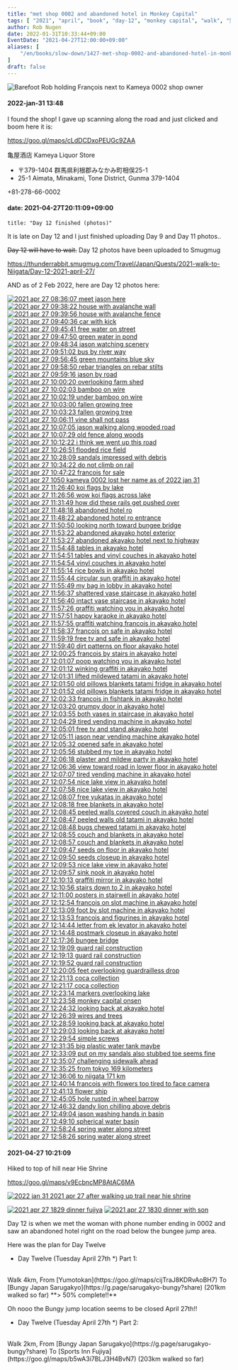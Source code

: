 ```yaml
---
title: "met shop 0002 and abandoned hotel in Monkey Capital"
tags: [ "2021", "april", "book", "day-12", "monkey capital", "walk", "猿ケ京" ]
author: Rob Nugen
date: 2022-01-31T10:33:44+09:00
EventDate: "2021-04-27T12:00:00+09:00"
aliases: [
    "/en/books/slow-down/1427-met-shop-0002-and-abandoned-hotel-in-monkey-capital",
]
draft: false
---
```


<img
src="https://b.robnugen.com/quests/walk-to-niigata/2021/en_route/day-12/2021_apr_27_1050_kameya_0002_lost_her_name_as_of_2022_jan_31.jpg"
alt="Barefoot Rob holding François next to Kameya 0002 shop owner"
class="title" />

#### 2022-jan-31 13:48

I found the shop!  I gave up scanning along the road and just clicked and boom here it is:

https://goo.gl/maps/cLdDCDxoPEUGc9ZAA

亀屋酒店
Kameya Liquor Store

* 〒379-1404 群馬県利根郡みなかみ町相俣25-1
* 25-1 Aimata, Minakami, Tone District, Gunma 379-1404

+81-278-66-0002

#### date: 2021-04-27T20:11:09+09:00

    title: "Day 12 finished (photos)"

It is late on Day 12 and I just finished uploading Day 9 and Day 11 photos..

~~Day 12 will have to wait.~~  Day 12 photos have been uploaded to Smugmug

https://thunderrabbit.smugmug.com/Travel/Japan/Quests/2021-walk-to-Niigata/Day-12-2021-april-27/

AND as of 2 Feb 2022, here are Day 12 photos here:

[![2021 apr 27 08:36:07 meet jason here](//b.robnugen.com/quests/walk-to-niigata/2021/en_route/day-12/thumbs/2021_apr_27_083607_meet_jason_here.jpg)](//b.robnugen.com/quests/walk-to-niigata/2021/en_route/day-12/2021_apr_27_083607_meet_jason_here.jpg)
[![2021 apr 27 09:38:22 house with avalanche wall](//b.robnugen.com/quests/walk-to-niigata/2021/en_route/day-12/thumbs/2021_apr_27_093822_house_with_avalanche_wall.jpg)](//b.robnugen.com/quests/walk-to-niigata/2021/en_route/day-12/2021_apr_27_093822_house_with_avalanche_wall.jpg)
[![2021 apr 27 09:39:56 house with avalanche fence](//b.robnugen.com/quests/walk-to-niigata/2021/en_route/day-12/thumbs/2021_apr_27_093956_house_with_avalanche_fence.jpg)](//b.robnugen.com/quests/walk-to-niigata/2021/en_route/day-12/2021_apr_27_093956_house_with_avalanche_fence.jpg)
[![2021 apr 27 09:40:36 car with kick](//b.robnugen.com/quests/walk-to-niigata/2021/en_route/day-12/thumbs/2021_apr_27_094036_car_with_kick.jpg)](//b.robnugen.com/quests/walk-to-niigata/2021/en_route/day-12/2021_apr_27_094036_car_with_kick.jpg)
[![2021 apr 27 09:45:41 free water on street](//b.robnugen.com/quests/walk-to-niigata/2021/en_route/day-12/thumbs/2021_apr_27_094541_free_water_on_street.jpg)](//b.robnugen.com/quests/walk-to-niigata/2021/en_route/day-12/2021_apr_27_094541_free_water_on_street.jpg)
[![2021 apr 27 09:47:50 green water in pond](//b.robnugen.com/quests/walk-to-niigata/2021/en_route/day-12/thumbs/2021_apr_27_094750_green_water_in_pond.jpg)](//b.robnugen.com/quests/walk-to-niigata/2021/en_route/day-12/2021_apr_27_094750_green_water_in_pond.jpg)
[![2021 apr 27 09:48:34 jason watching scenery](//b.robnugen.com/quests/walk-to-niigata/2021/en_route/day-12/thumbs/2021_apr_27_094834_jason_watching_scenery.jpg)](//b.robnugen.com/quests/walk-to-niigata/2021/en_route/day-12/2021_apr_27_094834_jason_watching_scenery.jpg)
[![2021 apr 27 09:51:02 bus by river way](//b.robnugen.com/quests/walk-to-niigata/2021/en_route/day-12/thumbs/2021_apr_27_095102_bus_by_river_way.jpg)](//b.robnugen.com/quests/walk-to-niigata/2021/en_route/day-12/2021_apr_27_095102_bus_by_river_way.jpg)
[![2021 apr 27 09:56:45 green mountains blue sky](//b.robnugen.com/quests/walk-to-niigata/2021/en_route/day-12/thumbs/2021_apr_27_095645_green_mountains_blue_sky.jpg)](//b.robnugen.com/quests/walk-to-niigata/2021/en_route/day-12/2021_apr_27_095645_green_mountains_blue_sky.jpg)
[![2021 apr 27 09:58:50 rebar triangles on rebar stilts](//b.robnugen.com/quests/walk-to-niigata/2021/en_route/day-12/thumbs/2021_apr_27_095850_rebar_triangles_on_rebar_stilts.jpg)](//b.robnugen.com/quests/walk-to-niigata/2021/en_route/day-12/2021_apr_27_095850_rebar_triangles_on_rebar_stilts.jpg)
[![2021 apr 27 09:59:16 jason by road](//b.robnugen.com/quests/walk-to-niigata/2021/en_route/day-12/thumbs/2021_apr_27_095916_jason_by_road.jpg)](//b.robnugen.com/quests/walk-to-niigata/2021/en_route/day-12/2021_apr_27_095916_jason_by_road.jpg)
[![2021 apr 27 10:00:20 overlooking farm shed](//b.robnugen.com/quests/walk-to-niigata/2021/en_route/day-12/thumbs/2021_apr_27_100020_overlooking_farm_shed.jpg)](//b.robnugen.com/quests/walk-to-niigata/2021/en_route/day-12/2021_apr_27_100020_overlooking_farm_shed.jpg)
[![2021 apr 27 10:02:03 bamboo on wire](//b.robnugen.com/quests/walk-to-niigata/2021/en_route/day-12/thumbs/2021_apr_27_100203_bamboo_on_wire.jpg)](//b.robnugen.com/quests/walk-to-niigata/2021/en_route/day-12/2021_apr_27_100203_bamboo_on_wire.jpg)
[![2021 apr 27 10:02:19 under bamboo on wire](//b.robnugen.com/quests/walk-to-niigata/2021/en_route/day-12/thumbs/2021_apr_27_100219_under_bamboo_on_wire.jpg)](//b.robnugen.com/quests/walk-to-niigata/2021/en_route/day-12/2021_apr_27_100219_under_bamboo_on_wire.jpg)
[![2021 apr 27 10:03:00 fallen growing tree](//b.robnugen.com/quests/walk-to-niigata/2021/en_route/day-12/thumbs/2021_apr_27_100300_fallen_growing_tree.jpg)](//b.robnugen.com/quests/walk-to-niigata/2021/en_route/day-12/2021_apr_27_100300_fallen_growing_tree.jpg)
[![2021 apr 27 10:03:23 fallen growing tree](//b.robnugen.com/quests/walk-to-niigata/2021/en_route/day-12/thumbs/2021_apr_27_100323_fallen_growing_tree.jpg)](//b.robnugen.com/quests/walk-to-niigata/2021/en_route/day-12/2021_apr_27_100323_fallen_growing_tree.jpg)
[![2021 apr 27 10:06:11 vine shall not pass](//b.robnugen.com/quests/walk-to-niigata/2021/en_route/day-12/thumbs/2021_apr_27_100611_vine_shall_not_pass.jpg)](//b.robnugen.com/quests/walk-to-niigata/2021/en_route/day-12/2021_apr_27_100611_vine_shall_not_pass.jpg)
[![2021 apr 27 10:07:05 jason walking along wooded road](//b.robnugen.com/quests/walk-to-niigata/2021/en_route/day-12/thumbs/2021_apr_27_100705_jason_walking_along_wooded_road.jpg)](//b.robnugen.com/quests/walk-to-niigata/2021/en_route/day-12/2021_apr_27_100705_jason_walking_along_wooded_road.jpg)
[![2021 apr 27 10:07:29 old fence along woods](//b.robnugen.com/quests/walk-to-niigata/2021/en_route/day-12/thumbs/2021_apr_27_100729_old_fence_along_woods.jpg)](//b.robnugen.com/quests/walk-to-niigata/2021/en_route/day-12/2021_apr_27_100729_old_fence_along_woods.jpg)
[![2021 apr 27 10:12:22 i think we went up this road](//b.robnugen.com/quests/walk-to-niigata/2021/en_route/day-12/thumbs/2021_apr_27_101222_i_think_we_went_up_this_road.jpg)](//b.robnugen.com/quests/walk-to-niigata/2021/en_route/day-12/2021_apr_27_101222_i_think_we_went_up_this_road.jpg)
[![2021 apr 27 10:26:51 flooded rice field](//b.robnugen.com/quests/walk-to-niigata/2021/en_route/day-12/thumbs/2021_apr_27_102651_flooded_rice_field.jpg)](//b.robnugen.com/quests/walk-to-niigata/2021/en_route/day-12/2021_apr_27_102651_flooded_rice_field.jpg)
[![2021 apr 27 10:28:09 sandals impressed with debris](//b.robnugen.com/quests/walk-to-niigata/2021/en_route/day-12/thumbs/2021_apr_27_102809_sandals_impressed_with_debris.jpg)](//b.robnugen.com/quests/walk-to-niigata/2021/en_route/day-12/2021_apr_27_102809_sandals_impressed_with_debris.jpg)
[![2021 apr 27 10:34:22 do not climb on rail](//b.robnugen.com/quests/walk-to-niigata/2021/en_route/day-12/thumbs/2021_apr_27_103422_do_not_climb_on_rail.jpg)](//b.robnugen.com/quests/walk-to-niigata/2021/en_route/day-12/2021_apr_27_103422_do_not_climb_on_rail.jpg)
[![2021 apr 27 10:47:22 francois for sale](//b.robnugen.com/quests/walk-to-niigata/2021/en_route/day-12/thumbs/2021_apr_27_104722_francois_for_sale.jpg)](//b.robnugen.com/quests/walk-to-niigata/2021/en_route/day-12/2021_apr_27_104722_francois_for_sale.jpg)
[![2021 apr 27 1050 kameya 0002 lost her name as of 2022 jan 31](//b.robnugen.com/quests/walk-to-niigata/2021/en_route/day-12/thumbs/2021_apr_27_1050_kameya_0002_lost_her_name_as_of_2022_jan_31.jpg)](//b.robnugen.com/quests/walk-to-niigata/2021/en_route/day-12/2021_apr_27_1050_kameya_0002_lost_her_name_as_of_2022_jan_31.jpg)
[![2021 apr 27 11:26:40 koi flags by lake](//b.robnugen.com/quests/walk-to-niigata/2021/en_route/day-12/thumbs/2021_apr_27_112640_koi_flags_by_lake.jpg)](//b.robnugen.com/quests/walk-to-niigata/2021/en_route/day-12/2021_apr_27_112640_koi_flags_by_lake.jpg)
[![2021 apr 27 11:26:56 wow koi flags across lake](//b.robnugen.com/quests/walk-to-niigata/2021/en_route/day-12/thumbs/2021_apr_27_112656_wow_koi_flags_across_lake.jpg)](//b.robnugen.com/quests/walk-to-niigata/2021/en_route/day-12/2021_apr_27_112656_wow_koi_flags_across_lake.jpg)
[![2021 apr 27 11:31:49 how did these rails get pushed over](//b.robnugen.com/quests/walk-to-niigata/2021/en_route/day-12/thumbs/2021_apr_27_113149_how_did_these_rails_get_pushed_over.jpg)](//b.robnugen.com/quests/walk-to-niigata/2021/en_route/day-12/2021_apr_27_113149_how_did_these_rails_get_pushed_over.jpg)
[![2021 apr 27 11:48:18 abandoned hotel ro](//b.robnugen.com/quests/walk-to-niigata/2021/en_route/day-12/thumbs/2021_apr_27_114818_abandoned_hotel_ro.jpg)](//b.robnugen.com/quests/walk-to-niigata/2021/en_route/day-12/2021_apr_27_114818_abandoned_hotel_ro.jpg)
[![2021 apr 27 11:48:22 abandoned hotel ro entrance](//b.robnugen.com/quests/walk-to-niigata/2021/en_route/day-12/thumbs/2021_apr_27_114822_abandoned_hotel_ro_entrance.jpg)](//b.robnugen.com/quests/walk-to-niigata/2021/en_route/day-12/2021_apr_27_114822_abandoned_hotel_ro_entrance.jpg)
[![2021 apr 27 11:50:50 looking north toward bungee bridge](//b.robnugen.com/quests/walk-to-niigata/2021/en_route/day-12/thumbs/2021_apr_27_115050_looking_north_toward_bungee_bridge.jpg)](//b.robnugen.com/quests/walk-to-niigata/2021/en_route/day-12/2021_apr_27_115050_looking_north_toward_bungee_bridge.jpg)
[![2021 apr 27 11:53:22 abandoned akayako hotel exterior](//b.robnugen.com/quests/walk-to-niigata/2021/en_route/day-12/thumbs/2021_apr_27_115322_abandoned_akayako_hotel_exterior.jpg)](//b.robnugen.com/quests/walk-to-niigata/2021/en_route/day-12/2021_apr_27_115322_abandoned_akayako_hotel_exterior.jpg)
[![2021 apr 27 11:53:27 abandoned akayako hotel next to highway](//b.robnugen.com/quests/walk-to-niigata/2021/en_route/day-12/thumbs/2021_apr_27_115327_abandoned_akayako_hotel_next_to_highway.jpg)](//b.robnugen.com/quests/walk-to-niigata/2021/en_route/day-12/2021_apr_27_115327_abandoned_akayako_hotel_next_to_highway.jpg)
[![2021 apr 27 11:54:48 tables in akayako hotel](//b.robnugen.com/quests/walk-to-niigata/2021/en_route/day-12/thumbs/2021_apr_27_115448_tables_in_akayako_hotel.jpg)](//b.robnugen.com/quests/walk-to-niigata/2021/en_route/day-12/2021_apr_27_115448_tables_in_akayako_hotel.jpg)
[![2021 apr 27 11:54:51 tables and vinyl couches in akayako hotel](//b.robnugen.com/quests/walk-to-niigata/2021/en_route/day-12/thumbs/2021_apr_27_115451_tables_and_vinyl_couches_in_akayako_hotel.jpg)](//b.robnugen.com/quests/walk-to-niigata/2021/en_route/day-12/2021_apr_27_115451_tables_and_vinyl_couches_in_akayako_hotel.jpg)
[![2021 apr 27 11:54:54 vinyl couches in akayako hotel](//b.robnugen.com/quests/walk-to-niigata/2021/en_route/day-12/thumbs/2021_apr_27_115454_vinyl_couches_in_akayako_hotel.jpg)](//b.robnugen.com/quests/walk-to-niigata/2021/en_route/day-12/2021_apr_27_115454_vinyl_couches_in_akayako_hotel.jpg)
[![2021 apr 27 11:55:14 rice bowls in akayako hotel](//b.robnugen.com/quests/walk-to-niigata/2021/en_route/day-12/thumbs/2021_apr_27_115514_rice_bowls_in_akayako_hotel.jpg)](//b.robnugen.com/quests/walk-to-niigata/2021/en_route/day-12/2021_apr_27_115514_rice_bowls_in_akayako_hotel.jpg)
[![2021 apr 27 11:55:44 circular sun graffiti in akayako hotel](//b.robnugen.com/quests/walk-to-niigata/2021/en_route/day-12/thumbs/2021_apr_27_115544_circular_sun_graffiti_in_akayako_hotel.jpg)](//b.robnugen.com/quests/walk-to-niigata/2021/en_route/day-12/2021_apr_27_115544_circular_sun_graffiti_in_akayako_hotel.jpg)
[![2021 apr 27 11:55:49 my bag in lobby in akayako hotel](//b.robnugen.com/quests/walk-to-niigata/2021/en_route/day-12/thumbs/2021_apr_27_115549_my_bag_in_lobby_in_akayako_hotel.jpg)](//b.robnugen.com/quests/walk-to-niigata/2021/en_route/day-12/2021_apr_27_115549_my_bag_in_lobby_in_akayako_hotel.jpg)
[![2021 apr 27 11:56:37 shattered vase staircase in akayako hotel](//b.robnugen.com/quests/walk-to-niigata/2021/en_route/day-12/thumbs/2021_apr_27_115637_shattered_vase_staircase_in_akayako_hotel.jpg)](//b.robnugen.com/quests/walk-to-niigata/2021/en_route/day-12/2021_apr_27_115637_shattered_vase_staircase_in_akayako_hotel.jpg)
[![2021 apr 27 11:56:40 intact vase staircase in akayako hotel](//b.robnugen.com/quests/walk-to-niigata/2021/en_route/day-12/thumbs/2021_apr_27_115640_intact_vase_staircase_in_akayako_hotel.jpg)](//b.robnugen.com/quests/walk-to-niigata/2021/en_route/day-12/2021_apr_27_115640_intact_vase_staircase_in_akayako_hotel.jpg)
[![2021 apr 27 11:57:26 graffiti watching you in akayako hotel](//b.robnugen.com/quests/walk-to-niigata/2021/en_route/day-12/thumbs/2021_apr_27_115726_graffiti_watching_you_in_akayako_hotel.jpg)](//b.robnugen.com/quests/walk-to-niigata/2021/en_route/day-12/2021_apr_27_115726_graffiti_watching_you_in_akayako_hotel.jpg)
[![2021 apr 27 11:57:51 happy karaoke in akayako hotel](//b.robnugen.com/quests/walk-to-niigata/2021/en_route/day-12/thumbs/2021_apr_27_115751_happy_karaoke_in_akayako_hotel.jpg)](//b.robnugen.com/quests/walk-to-niigata/2021/en_route/day-12/2021_apr_27_115751_happy_karaoke_in_akayako_hotel.jpg)
[![2021 apr 27 11:57:55 graffiti watching francois in akayako hotel](//b.robnugen.com/quests/walk-to-niigata/2021/en_route/day-12/thumbs/2021_apr_27_115755_graffiti_watching_francois_in_akayako_hotel.jpg)](//b.robnugen.com/quests/walk-to-niigata/2021/en_route/day-12/2021_apr_27_115755_graffiti_watching_francois_in_akayako_hotel.jpg)
[![2021 apr 27 11:58:37 francois on safe in akayako hotel](//b.robnugen.com/quests/walk-to-niigata/2021/en_route/day-12/thumbs/2021_apr_27_115837_francois_on_safe_in_akayako_hotel.jpg)](//b.robnugen.com/quests/walk-to-niigata/2021/en_route/day-12/2021_apr_27_115837_francois_on_safe_in_akayako_hotel.jpg)
[![2021 apr 27 11:59:19 free tv and safe in akayako hotel](//b.robnugen.com/quests/walk-to-niigata/2021/en_route/day-12/thumbs/2021_apr_27_115919_free_tv_and_safe_in_akayako_hotel.jpg)](//b.robnugen.com/quests/walk-to-niigata/2021/en_route/day-12/2021_apr_27_115919_free_tv_and_safe_in_akayako_hotel.jpg)
[![2021 apr 27 11:59:40 dirt patterns on floor akayako hotel](//b.robnugen.com/quests/walk-to-niigata/2021/en_route/day-12/thumbs/2021_apr_27_115940_dirt_patterns_on_floor_akayako_hotel.jpg)](//b.robnugen.com/quests/walk-to-niigata/2021/en_route/day-12/2021_apr_27_115940_dirt_patterns_on_floor_akayako_hotel.jpg)
[![2021 apr 27 12:00:25 francois by stairs in akayako hotel](//b.robnugen.com/quests/walk-to-niigata/2021/en_route/day-12/thumbs/2021_apr_27_120025_francois_by_stairs_in_akayako_hotel.jpg)](//b.robnugen.com/quests/walk-to-niigata/2021/en_route/day-12/2021_apr_27_120025_francois_by_stairs_in_akayako_hotel.jpg)
[![2021 apr 27 12:01:07 poop watching you in akayako hotel](//b.robnugen.com/quests/walk-to-niigata/2021/en_route/day-12/thumbs/2021_apr_27_120107_poop_watching_you_in_akayako_hotel.jpg)](//b.robnugen.com/quests/walk-to-niigata/2021/en_route/day-12/2021_apr_27_120107_poop_watching_you_in_akayako_hotel.jpg)
[![2021 apr 27 12:01:12 winking graffiti in akayako hotel](//b.robnugen.com/quests/walk-to-niigata/2021/en_route/day-12/thumbs/2021_apr_27_120112_winking_graffiti_in_akayako_hotel.jpg)](//b.robnugen.com/quests/walk-to-niigata/2021/en_route/day-12/2021_apr_27_120112_winking_graffiti_in_akayako_hotel.jpg)
[![2021 apr 27 12:01:31 lifted mildewed tatami in akayako hotel](//b.robnugen.com/quests/walk-to-niigata/2021/en_route/day-12/thumbs/2021_apr_27_120131_lifted_mildewed_tatami_in_akayako_hotel.jpg)](//b.robnugen.com/quests/walk-to-niigata/2021/en_route/day-12/2021_apr_27_120131_lifted_mildewed_tatami_in_akayako_hotel.jpg)
[![2021 apr 27 12:01:50 old pillows blankets tatami fridge in akayako hotel](//b.robnugen.com/quests/walk-to-niigata/2021/en_route/day-12/thumbs/2021_apr_27_120150_old_pillows_blankets_tatami_fridge_in_akayako_hotel.jpg)](//b.robnugen.com/quests/walk-to-niigata/2021/en_route/day-12/2021_apr_27_120150_old_pillows_blankets_tatami_fridge_in_akayako_hotel.jpg)
[![2021 apr 27 12:01:52 old pillows blankets tatami fridge in akayako hotel](//b.robnugen.com/quests/walk-to-niigata/2021/en_route/day-12/thumbs/2021_apr_27_120152_old_pillows_blankets_tatami_fridge_in_akayako_hotel.jpg)](//b.robnugen.com/quests/walk-to-niigata/2021/en_route/day-12/2021_apr_27_120152_old_pillows_blankets_tatami_fridge_in_akayako_hotel.jpg)
[![2021 apr 27 12:02:33 francois in fishtank in akayako hotel](//b.robnugen.com/quests/walk-to-niigata/2021/en_route/day-12/thumbs/2021_apr_27_120233_francois_in_fishtank_in_akayako_hotel.jpg)](//b.robnugen.com/quests/walk-to-niigata/2021/en_route/day-12/2021_apr_27_120233_francois_in_fishtank_in_akayako_hotel.jpg)
[![2021 apr 27 12:03:20 grumpy door in akayako hotel](//b.robnugen.com/quests/walk-to-niigata/2021/en_route/day-12/thumbs/2021_apr_27_120320_grumpy_door_in_akayako_hotel.jpg)](//b.robnugen.com/quests/walk-to-niigata/2021/en_route/day-12/2021_apr_27_120320_grumpy_door_in_akayako_hotel.jpg)
[![2021 apr 27 12:03:55 both vases in staircase in akayako hotel](//b.robnugen.com/quests/walk-to-niigata/2021/en_route/day-12/thumbs/2021_apr_27_120355_both_vases_in_staircase_in_akayako_hotel.jpg)](//b.robnugen.com/quests/walk-to-niigata/2021/en_route/day-12/2021_apr_27_120355_both_vases_in_staircase_in_akayako_hotel.jpg)
[![2021 apr 27 12:04:29 tired vending machine in akayako hotel](//b.robnugen.com/quests/walk-to-niigata/2021/en_route/day-12/thumbs/2021_apr_27_120429_tired_vending_machine_in_akayako_hotel.jpg)](//b.robnugen.com/quests/walk-to-niigata/2021/en_route/day-12/2021_apr_27_120429_tired_vending_machine_in_akayako_hotel.jpg)
[![2021 apr 27 12:05:01 free tv and stand akayako hotel](//b.robnugen.com/quests/walk-to-niigata/2021/en_route/day-12/thumbs/2021_apr_27_120501_free_tv_and_stand_akayako_hotel.jpg)](//b.robnugen.com/quests/walk-to-niigata/2021/en_route/day-12/2021_apr_27_120501_free_tv_and_stand_akayako_hotel.jpg)
[![2021 apr 27 12:05:11 jason near vending machine akayako hotel](//b.robnugen.com/quests/walk-to-niigata/2021/en_route/day-12/thumbs/2021_apr_27_120511_jason_near_vending_machine_akayako_hotel.jpg)](//b.robnugen.com/quests/walk-to-niigata/2021/en_route/day-12/2021_apr_27_120511_jason_near_vending_machine_akayako_hotel.jpg)
[![2021 apr 27 12:05:32 opened safe in akayako hotel](//b.robnugen.com/quests/walk-to-niigata/2021/en_route/day-12/thumbs/2021_apr_27_120532_opened_safe_in_akayako_hotel.jpg)](//b.robnugen.com/quests/walk-to-niigata/2021/en_route/day-12/2021_apr_27_120532_opened_safe_in_akayako_hotel.jpg)
[![2021 apr 27 12:05:56 stubbed my toe in akayako hotel](//b.robnugen.com/quests/walk-to-niigata/2021/en_route/day-12/thumbs/2021_apr_27_120556_stubbed_my_toe_in_akayako_hotel.jpg)](//b.robnugen.com/quests/walk-to-niigata/2021/en_route/day-12/2021_apr_27_120556_stubbed_my_toe_in_akayako_hotel.jpg)
[![2021 apr 27 12:06:18 plaster and mildew party in akayako hotel](//b.robnugen.com/quests/walk-to-niigata/2021/en_route/day-12/thumbs/2021_apr_27_120618_plaster_and_mildew_party_in_akayako_hotel.jpg)](//b.robnugen.com/quests/walk-to-niigata/2021/en_route/day-12/2021_apr_27_120618_plaster_and_mildew_party_in_akayako_hotel.jpg)
[![2021 apr 27 12:06:36 view toward road in lower floor in akayako hotel](//b.robnugen.com/quests/walk-to-niigata/2021/en_route/day-12/thumbs/2021_apr_27_120636_view_toward_road_in_lower_floor_in_akayako_hotel.jpg)](//b.robnugen.com/quests/walk-to-niigata/2021/en_route/day-12/2021_apr_27_120636_view_toward_road_in_lower_floor_in_akayako_hotel.jpg)
[![2021 apr 27 12:07:07 tired vending machine in akayako hotel](//b.robnugen.com/quests/walk-to-niigata/2021/en_route/day-12/thumbs/2021_apr_27_120707_tired_vending_machine_in_akayako_hotel.jpg)](//b.robnugen.com/quests/walk-to-niigata/2021/en_route/day-12/2021_apr_27_120707_tired_vending_machine_in_akayako_hotel.jpg)
[![2021 apr 27 12:07:54 nice lake view in akayako hotel](//b.robnugen.com/quests/walk-to-niigata/2021/en_route/day-12/thumbs/2021_apr_27_120754_nice_lake_view_in_akayako_hotel.jpg)](//b.robnugen.com/quests/walk-to-niigata/2021/en_route/day-12/2021_apr_27_120754_nice_lake_view_in_akayako_hotel.jpg)
[![2021 apr 27 12:07:58 nice lake view in akayako hotel](//b.robnugen.com/quests/walk-to-niigata/2021/en_route/day-12/thumbs/2021_apr_27_120758_nice_lake_view_in_akayako_hotel.jpg)](//b.robnugen.com/quests/walk-to-niigata/2021/en_route/day-12/2021_apr_27_120758_nice_lake_view_in_akayako_hotel.jpg)
[![2021 apr 27 12:08:07 free yukatas in akayako hotel](//b.robnugen.com/quests/walk-to-niigata/2021/en_route/day-12/thumbs/2021_apr_27_120807_free_yukatas_in_akayako_hotel.jpg)](//b.robnugen.com/quests/walk-to-niigata/2021/en_route/day-12/2021_apr_27_120807_free_yukatas_in_akayako_hotel.jpg)
[![2021 apr 27 12:08:18 free blankets in akayako hotel](//b.robnugen.com/quests/walk-to-niigata/2021/en_route/day-12/thumbs/2021_apr_27_120818_free_blankets_in_akayako_hotel.jpg)](//b.robnugen.com/quests/walk-to-niigata/2021/en_route/day-12/2021_apr_27_120818_free_blankets_in_akayako_hotel.jpg)
[![2021 apr 27 12:08:45 peeled walls covered couch in akayako hotel](//b.robnugen.com/quests/walk-to-niigata/2021/en_route/day-12/thumbs/2021_apr_27_120845_peeled_walls_covered_couch_in_akayako_hotel.jpg)](//b.robnugen.com/quests/walk-to-niigata/2021/en_route/day-12/2021_apr_27_120845_peeled_walls_covered_couch_in_akayako_hotel.jpg)
[![2021 apr 27 12:08:47 peeled walls old tatami in akayako hotel](//b.robnugen.com/quests/walk-to-niigata/2021/en_route/day-12/thumbs/2021_apr_27_120847_peeled_walls_old_tatami_in_akayako_hotel.jpg)](//b.robnugen.com/quests/walk-to-niigata/2021/en_route/day-12/2021_apr_27_120847_peeled_walls_old_tatami_in_akayako_hotel.jpg)
[![2021 apr 27 12:08:48 bugs chewed tatami in akayako hotel](//b.robnugen.com/quests/walk-to-niigata/2021/en_route/day-12/thumbs/2021_apr_27_120848_bugs_chewed_tatami_in_akayako_hotel.jpg)](//b.robnugen.com/quests/walk-to-niigata/2021/en_route/day-12/2021_apr_27_120848_bugs_chewed_tatami_in_akayako_hotel.jpg)
[![2021 apr 27 12:08:55 couch and blankets in akayako hotel](//b.robnugen.com/quests/walk-to-niigata/2021/en_route/day-12/thumbs/2021_apr_27_120855_couch_and_blankets_in_akayako_hotel.jpg)](//b.robnugen.com/quests/walk-to-niigata/2021/en_route/day-12/2021_apr_27_120855_couch_and_blankets_in_akayako_hotel.jpg)
[![2021 apr 27 12:08:57 couch and blankets in akayako hotel](//b.robnugen.com/quests/walk-to-niigata/2021/en_route/day-12/thumbs/2021_apr_27_120857_couch_and_blankets_in_akayako_hotel.jpg)](//b.robnugen.com/quests/walk-to-niigata/2021/en_route/day-12/2021_apr_27_120857_couch_and_blankets_in_akayako_hotel.jpg)
[![2021 apr 27 12:09:47 seeds on floor in akayako hotel](//b.robnugen.com/quests/walk-to-niigata/2021/en_route/day-12/thumbs/2021_apr_27_120947_seeds_on_floor_in_akayako_hotel.jpg)](//b.robnugen.com/quests/walk-to-niigata/2021/en_route/day-12/2021_apr_27_120947_seeds_on_floor_in_akayako_hotel.jpg)
[![2021 apr 27 12:09:50 seeds closeup in akayako hotel](//b.robnugen.com/quests/walk-to-niigata/2021/en_route/day-12/thumbs/2021_apr_27_120950_seeds_closeup_in_akayako_hotel.jpg)](//b.robnugen.com/quests/walk-to-niigata/2021/en_route/day-12/2021_apr_27_120950_seeds_closeup_in_akayako_hotel.jpg)
[![2021 apr 27 12:09:53 nice lake view in akayako hotel](//b.robnugen.com/quests/walk-to-niigata/2021/en_route/day-12/thumbs/2021_apr_27_120953_nice_lake_view_in_akayako_hotel.jpg)](//b.robnugen.com/quests/walk-to-niigata/2021/en_route/day-12/2021_apr_27_120953_nice_lake_view_in_akayako_hotel.jpg)
[![2021 apr 27 12:09:57 sink nook in akayako hotel](//b.robnugen.com/quests/walk-to-niigata/2021/en_route/day-12/thumbs/2021_apr_27_120957_sink_nook_in_akayako_hotel.jpg)](//b.robnugen.com/quests/walk-to-niigata/2021/en_route/day-12/2021_apr_27_120957_sink_nook_in_akayako_hotel.jpg)
[![2021 apr 27 12:10:13 graffiti mirror in akayako hotel](//b.robnugen.com/quests/walk-to-niigata/2021/en_route/day-12/thumbs/2021_apr_27_121013_graffiti_mirror_in_akayako_hotel.jpg)](//b.robnugen.com/quests/walk-to-niigata/2021/en_route/day-12/2021_apr_27_121013_graffiti_mirror_in_akayako_hotel.jpg)
[![2021 apr 27 12:10:56 stairs down to 2 in akayako hotel](//b.robnugen.com/quests/walk-to-niigata/2021/en_route/day-12/thumbs/2021_apr_27_121056_stairs_down_to_2_in_akayako_hotel.jpg)](//b.robnugen.com/quests/walk-to-niigata/2021/en_route/day-12/2021_apr_27_121056_stairs_down_to_2_in_akayako_hotel.jpg)
[![2021 apr 27 12:11:00 posters in stairwell in akayako hotel](//b.robnugen.com/quests/walk-to-niigata/2021/en_route/day-12/thumbs/2021_apr_27_121100_posters_in_stairwell_in_akayako_hotel.jpg)](//b.robnugen.com/quests/walk-to-niigata/2021/en_route/day-12/2021_apr_27_121100_posters_in_stairwell_in_akayako_hotel.jpg)
[![2021 apr 27 12:12:54 francois on slot machine in akayako hotel](//b.robnugen.com/quests/walk-to-niigata/2021/en_route/day-12/thumbs/2021_apr_27_121254_francois_on_slot_machine_in_akayako_hotel.jpg)](//b.robnugen.com/quests/walk-to-niigata/2021/en_route/day-12/2021_apr_27_121254_francois_on_slot_machine_in_akayako_hotel.jpg)
[![2021 apr 27 12:13:09 foot by slot machine in akayako hotel](//b.robnugen.com/quests/walk-to-niigata/2021/en_route/day-12/thumbs/2021_apr_27_121309_foot_by_slot_machine_in_akayako_hotel.jpg)](//b.robnugen.com/quests/walk-to-niigata/2021/en_route/day-12/2021_apr_27_121309_foot_by_slot_machine_in_akayako_hotel.jpg)
[![2021 apr 27 12:13:53 francois and figurines in akayako hotel](//b.robnugen.com/quests/walk-to-niigata/2021/en_route/day-12/thumbs/2021_apr_27_121353_francois_and_figurines_in_akayako_hotel.jpg)](//b.robnugen.com/quests/walk-to-niigata/2021/en_route/day-12/2021_apr_27_121353_francois_and_figurines_in_akayako_hotel.jpg)
[![2021 apr 27 12:14:44 letter from ek levator in akayako hotel](//b.robnugen.com/quests/walk-to-niigata/2021/en_route/day-12/thumbs/2021_apr_27_121444_letter_from_ek_levator_in_akayako_hotel.jpg)](//b.robnugen.com/quests/walk-to-niigata/2021/en_route/day-12/2021_apr_27_121444_letter_from_ek_levator_in_akayako_hotel.jpg)
[![2021 apr 27 12:14:48 postmark closeup in akayako hotel](//b.robnugen.com/quests/walk-to-niigata/2021/en_route/day-12/thumbs/2021_apr_27_121448_postmark_closeup_in_akayako_hotel.jpg)](//b.robnugen.com/quests/walk-to-niigata/2021/en_route/day-12/2021_apr_27_121448_postmark_closeup_in_akayako_hotel.jpg)
[![2021 apr 27 12:17:36 bungee bridge](//b.robnugen.com/quests/walk-to-niigata/2021/en_route/day-12/thumbs/2021_apr_27_121736_bungee_bridge.jpg)](//b.robnugen.com/quests/walk-to-niigata/2021/en_route/day-12/2021_apr_27_121736_bungee_bridge.jpg)
[![2021 apr 27 12:19:09 guard rail construction](//b.robnugen.com/quests/walk-to-niigata/2021/en_route/day-12/thumbs/2021_apr_27_121909_guard_rail_construction.jpg)](//b.robnugen.com/quests/walk-to-niigata/2021/en_route/day-12/2021_apr_27_121909_guard_rail_construction.jpg)
[![2021 apr 27 12:19:13 guard rail construction](//b.robnugen.com/quests/walk-to-niigata/2021/en_route/day-12/thumbs/2021_apr_27_121913_guard_rail_construction.jpg)](//b.robnugen.com/quests/walk-to-niigata/2021/en_route/day-12/2021_apr_27_121913_guard_rail_construction.jpg)
[![2021 apr 27 12:19:52 guard rail construction](//b.robnugen.com/quests/walk-to-niigata/2021/en_route/day-12/thumbs/2021_apr_27_121952_guard_rail_construction.jpg)](//b.robnugen.com/quests/walk-to-niigata/2021/en_route/day-12/2021_apr_27_121952_guard_rail_construction.jpg)
[![2021 apr 27 12:20:05 feet overlooking guardrailless drop](//b.robnugen.com/quests/walk-to-niigata/2021/en_route/day-12/thumbs/2021_apr_27_122005_feet_overlooking_guardrailless_drop.jpg)](//b.robnugen.com/quests/walk-to-niigata/2021/en_route/day-12/2021_apr_27_122005_feet_overlooking_guardrailless_drop.jpg)
[![2021 apr 27 12:21:13 coca collection](//b.robnugen.com/quests/walk-to-niigata/2021/en_route/day-12/thumbs/2021_apr_27_122113_coca_collection.jpg)](//b.robnugen.com/quests/walk-to-niigata/2021/en_route/day-12/2021_apr_27_122113_coca_collection.jpg)
[![2021 apr 27 12:21:17 coca collection](//b.robnugen.com/quests/walk-to-niigata/2021/en_route/day-12/thumbs/2021_apr_27_122117_coca_collection.jpg)](//b.robnugen.com/quests/walk-to-niigata/2021/en_route/day-12/2021_apr_27_122117_coca_collection.jpg)
[![2021 apr 27 12:23:14 markers overlooking lake](//b.robnugen.com/quests/walk-to-niigata/2021/en_route/day-12/thumbs/2021_apr_27_122314_markers_overlooking_lake.jpg)](//b.robnugen.com/quests/walk-to-niigata/2021/en_route/day-12/2021_apr_27_122314_markers_overlooking_lake.jpg)
[![2021 apr 27 12:23:58 monkey capital onsen](//b.robnugen.com/quests/walk-to-niigata/2021/en_route/day-12/thumbs/2021_apr_27_122358_monkey_capital_onsen.jpg)](//b.robnugen.com/quests/walk-to-niigata/2021/en_route/day-12/2021_apr_27_122358_monkey_capital_onsen.jpg)
[![2021 apr 27 12:24:32 looking back at akayako hotel](//b.robnugen.com/quests/walk-to-niigata/2021/en_route/day-12/thumbs/2021_apr_27_122432_looking_back_at_akayako_hotel.jpg)](//b.robnugen.com/quests/walk-to-niigata/2021/en_route/day-12/2021_apr_27_122432_looking_back_at_akayako_hotel.jpg)
[![2021 apr 27 12:26:39 wires and trees](//b.robnugen.com/quests/walk-to-niigata/2021/en_route/day-12/thumbs/2021_apr_27_122639_wires_and_trees.jpg)](//b.robnugen.com/quests/walk-to-niigata/2021/en_route/day-12/2021_apr_27_122639_wires_and_trees.jpg)
[![2021 apr 27 12:28:59 looking back at akayako hotel](//b.robnugen.com/quests/walk-to-niigata/2021/en_route/day-12/thumbs/2021_apr_27_122859_looking_back_at_akayako_hotel.jpg)](//b.robnugen.com/quests/walk-to-niigata/2021/en_route/day-12/2021_apr_27_122859_looking_back_at_akayako_hotel.jpg)
[![2021 apr 27 12:29:03 looking back at akayako hotel](//b.robnugen.com/quests/walk-to-niigata/2021/en_route/day-12/thumbs/2021_apr_27_122903_looking_back_at_akayako_hotel.jpg)](//b.robnugen.com/quests/walk-to-niigata/2021/en_route/day-12/2021_apr_27_122903_looking_back_at_akayako_hotel.jpg)
[![2021 apr 27 12:29:54 simple screws](//b.robnugen.com/quests/walk-to-niigata/2021/en_route/day-12/thumbs/2021_apr_27_122954_simple_screws.jpg)](//b.robnugen.com/quests/walk-to-niigata/2021/en_route/day-12/2021_apr_27_122954_simple_screws.jpg)
[![2021 apr 27 12:31:35 big plastic water tank maybe](//b.robnugen.com/quests/walk-to-niigata/2021/en_route/day-12/thumbs/2021_apr_27_123135_big_plastic_water_tank_maybe.jpg)](//b.robnugen.com/quests/walk-to-niigata/2021/en_route/day-12/2021_apr_27_123135_big_plastic_water_tank_maybe.jpg)
[![2021 apr 27 12:33:09 put on my sandals also stubbed toe seems fine](//b.robnugen.com/quests/walk-to-niigata/2021/en_route/day-12/thumbs/2021_apr_27_123309_put_on_my_sandals_also_stubbed_toe_seems_fine.jpg)](//b.robnugen.com/quests/walk-to-niigata/2021/en_route/day-12/2021_apr_27_123309_put_on_my_sandals_also_stubbed_toe_seems_fine.jpg)
[![2021 apr 27 12:35:07 challenging sidewalk ahead](//b.robnugen.com/quests/walk-to-niigata/2021/en_route/day-12/thumbs/2021_apr_27_123507_challenging_sidewalk_ahead.jpg)](//b.robnugen.com/quests/walk-to-niigata/2021/en_route/day-12/2021_apr_27_123507_challenging_sidewalk_ahead.jpg)
[![2021 apr 27 12:35:25 from tokyo 169 kilometers](//b.robnugen.com/quests/walk-to-niigata/2021/en_route/day-12/thumbs/2021_apr_27_123525_from_tokyo_169_kilometers.jpg)](//b.robnugen.com/quests/walk-to-niigata/2021/en_route/day-12/2021_apr_27_123525_from_tokyo_169_kilometers.jpg)
[![2021 apr 27 12:36:06 to niigata 171 km](//b.robnugen.com/quests/walk-to-niigata/2021/en_route/day-12/thumbs/2021_apr_27_123606_to_niigata_171_km.jpg)](//b.robnugen.com/quests/walk-to-niigata/2021/en_route/day-12/2021_apr_27_123606_to_niigata_171_km.jpg)
[![2021 apr 27 12:40:14 francois with flowers too tired to face camera](//b.robnugen.com/quests/walk-to-niigata/2021/en_route/day-12/thumbs/2021_apr_27_124014_francois_with_flowers_too_tired_to_face_camera.jpg)](//b.robnugen.com/quests/walk-to-niigata/2021/en_route/day-12/2021_apr_27_124014_francois_with_flowers_too_tired_to_face_camera.jpg)
[![2021 apr 27 12:41:13 flower ship](//b.robnugen.com/quests/walk-to-niigata/2021/en_route/day-12/thumbs/2021_apr_27_124113_flower_ship.jpg)](//b.robnugen.com/quests/walk-to-niigata/2021/en_route/day-12/2021_apr_27_124113_flower_ship.jpg)
[![2021 apr 27 12:45:05 hole rusted in wheel barrow](//b.robnugen.com/quests/walk-to-niigata/2021/en_route/day-12/thumbs/2021_apr_27_124505_hole_rusted_in_wheel_barrow.jpg)](//b.robnugen.com/quests/walk-to-niigata/2021/en_route/day-12/2021_apr_27_124505_hole_rusted_in_wheel_barrow.jpg)
[![2021 apr 27 12:46:32 dandy lion chilling above debris](//b.robnugen.com/quests/walk-to-niigata/2021/en_route/day-12/thumbs/2021_apr_27_124632_dandy_lion_chilling_above_debris.jpg)](//b.robnugen.com/quests/walk-to-niigata/2021/en_route/day-12/2021_apr_27_124632_dandy_lion_chilling_above_debris.jpg)
[![2021 apr 27 12:49:04 jason washing hands in basin](//b.robnugen.com/quests/walk-to-niigata/2021/en_route/day-12/thumbs/2021_apr_27_124904_jason_washing_hands_in_basin.jpg)](//b.robnugen.com/quests/walk-to-niigata/2021/en_route/day-12/2021_apr_27_124904_jason_washing_hands_in_basin.jpg)
[![2021 apr 27 12:49:10 spherical water basin](//b.robnugen.com/quests/walk-to-niigata/2021/en_route/day-12/thumbs/2021_apr_27_124910_spherical_water_basin.jpg)](//b.robnugen.com/quests/walk-to-niigata/2021/en_route/day-12/2021_apr_27_124910_spherical_water_basin.jpg)
[![2021 apr 27 12:58:24 spring water along street](//b.robnugen.com/quests/walk-to-niigata/2021/en_route/day-12/thumbs/2021_apr_27_125824_spring_water_along_street.jpg)](//b.robnugen.com/quests/walk-to-niigata/2021/en_route/day-12/2021_apr_27_125824_spring_water_along_street.jpg)
[![2021 apr 27 12:58:26 spring water along street](//b.robnugen.com/quests/walk-to-niigata/2021/en_route/day-12/thumbs/2021_apr_27_125826_spring_water_along_street.jpg)](//b.robnugen.com/quests/walk-to-niigata/2021/en_route/day-12/2021_apr_27_125826_spring_water_along_street.jpg)



#### 2021-04-27 10:21:09

Hiked to top of hill near Hie Shrine

https://goo.gl/maps/v9EcbncMP8AtAC6MA

[![2022 jan 31 2021 apr 27 after walking up trail near hie shrine](//b.robnugen.com/quests/walk-to-niigata/2021/en_route/day-12/thumbs/2022_jan_31_2021_apr_27_after_walking_up_trail_near_hie_shrine.jpeg)](//b.robnugen.com/quests/walk-to-niigata/2021/en_route/day-12/2022_jan_31_2021_apr_27_after_walking_up_trail_near_hie_shrine.jpeg)          


[![2021 apr 27 1829 dinner fujiya](//b.robnugen.com/quests/walk-to-niigata/2021/en_route/day-12/thumbs/2021_apr_27_1829_dinner_fujiya.jpg)](//b.robnugen.com/quests/walk-to-niigata/2021/en_route/day-12/2021_apr_27_1829_dinner_fujiya.jpg)
[![2021 apr 27 1830 dinner with son](//b.robnugen.com/quests/walk-to-niigata/2021/en_route/day-12/thumbs/2021_apr_27_1830_dinner_with_son.jpg)](//b.robnugen.com/quests/walk-to-niigata/2021/en_route/day-12/2021_apr_27_1830_dinner_with_son.jpg)

Day 12 is when we met the woman with phone number
ending in 0002 and saw an abandoned hotel right
on the road below the bungee jump area.


Here was the plan for Day Twelve

<!-- 25 March 2021: WALK SEGMENT SEPARATOR  ===========  TO HELP ME SEE AND EDIT SEGMENT DETAILS -->
<div class="walk-segment">

* Day <span class="day_source">Twelve</span>
(<span class="day_date">Tuesday April 27th</span> *)
Part 1:
<br>
Walk <span class="km_source">4</span>km,
From [Yumotokan](https://goo.gl/maps/cijTraJ8KDRvAoBH7)
To [Bungy Japan Sarugakyo](https://g.page/sarugakyo-bungy?share)
(<span class="km_total">201</span>km walked so far)
**> 50% complete!!**

Oh nooo the Bungy jump location seems to be closed April 27th!!


</div>
<!-- 25 March 2021: WALK SEGMENT SEPARATOR  ===========  TO HELP ME SEE AND EDIT SEGMENT DETAILS -->
<div class="walk-segment">

* Day <span class="day_source">Twelve</span>
(<span class="day_date">Tuesday April 27th</span> *)
Part 2:
<br>
Walk <span class="km_source">2</span>km,
From [Bungy Japan Sarugakyo](https://g.page/sarugakyo-bungy?share)
To [Sports Inn Fujiya](https://goo.gl/maps/b5wA3i7BLJ3H4BvN7)
(<span class="km_total">203</span>km walked so far)

</div>
